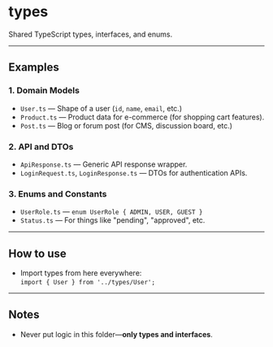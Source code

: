 # types

Shared TypeScript types, interfaces, and enums.

---

## Examples

### 1. Domain Models
- `User.ts` — Shape of a user (`id`, `name`, `email`, etc.)
- `Product.ts` — Product data for e-commerce (for shopping cart features).
- `Post.ts` — Blog or forum post (for CMS, discussion board, etc.)

### 2. API and DTOs
- `ApiResponse.ts` — Generic API response wrapper.
- `LoginRequest.ts`, `LoginResponse.ts` — DTOs for authentication APIs.

### 3. Enums and Constants
- `UserRole.ts` — `enum UserRole { ADMIN, USER, GUEST }`
- `Status.ts` — For things like "pending", "approved", etc.

---

## How to use

- Import types from here everywhere:  
  `import { User } from '../types/User';`

---

## Notes

- Never put logic in this folder—**only types and interfaces**.

